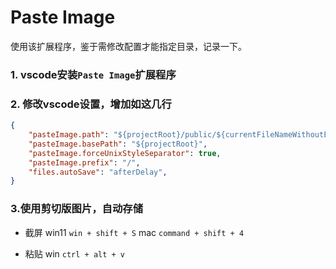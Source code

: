 # Paste Image
使用该扩展程序，鉴于需修改配置才能指定目录，记录一下。


### 1. vscode安装`Paste Image`扩展程序

### 2. 修改vscode设置，增加如这几行
``` json
{
    "pasteImage.path": "${projectRoot}/public/${currentFileNameWithoutExt}",
    "pasteImage.basePath": "${projectRoot}",
    "pasteImage.forceUnixStyleSeparator": true,
    "pasteImage.prefix": "/",
    "files.autoSave": "afterDelay",
}
```

### 3.使用剪切版图片，自动存储
- 截屏
win11 `win + shift + S`
mac `command + shift + 4`

- 粘贴
win `ctrl + alt + v` 
